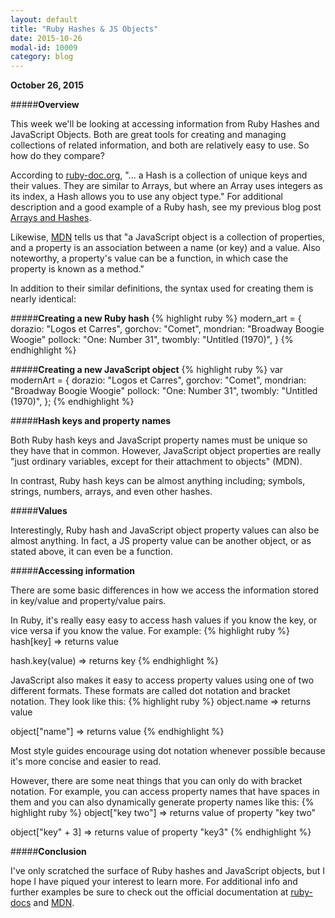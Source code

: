 ```yaml
---
layout: default
title: "Ruby Hashes & JS Objects"
date: 2015-10-26
modal-id: 10009
category: blog
---
```


**October 26, 2015**


#####**Overview**

This week we'll be looking at accessing information from Ruby Hashes and JavaScript Objects. Both are great tools for creating and managing collections of related information, and both are relatively easy to use. So how do they compare?

According to <a href = "http://ruby-doc.org/core-2.2.3/Hash.html">ruby-doc.org</a>, "... a Hash is a collection of unique keys and their values. They are similar to Arrays, but where an Array uses integers as its index, a Hash allows you to use any object type." For additional description and a good example of a Ruby hash, see my previous blog post <a href = "006-100515-blog.html">Arrays and Hashes</a>.

Likewise, <a href = "https://developer.mozilla.org/en-US/docs/Web/JavaScript/Guide/Working_with_Objects">MDN</a> tells us that "a JavaScript object is a collection of properties, and a property is an association between a name (or key) and a value. Also noteworthy, a property's value can be a function, in which case the property is known as a method."

In addition to their similar definitions, the syntax used for creating them is nearly identical:

#####**Creating a new Ruby hash**
{% highlight ruby %}
modern_art = { dorazio: "Logos et Carres",
gorchov: "Comet",
mondrian: "Broadway Boogie Woogie"
pollock: "One: Number 31",
twombly: "Untitled (1970)",
}
{% endhighlight %}

#####**Creating a new JavaScript object**
{% highlight ruby %}
var modernArt = { dorazio: "Logos et Carres",
gorchov: "Comet",
mondrian: "Broadway Boogie Woogie"
pollock: "One: Number 31",
twombly: "Untitled (1970)",
};
{% endhighlight %}

#####**Hash keys and property names**

Both Ruby hash keys and JavaScript property names must be unique so they have that in common. However, JavaScript object properties are really "just ordinary variables, except for their attachment to objects" (MDN).

In contrast, Ruby hash keys can be almost anything including; symbols, strings, numbers, arrays, and even other hashes.

#####**Values**

Interestingly, Ruby hash and JavaScript object property values can also be almost anything. In fact, a JS property value can be another object, or as stated above, it can even be a function.

#####**Accessing information**

There are some basic differences in how we access the information stored in key/value and property/value pairs.

In Ruby, it's really easy easy to access hash values if you know the key, or vice versa if you know the value. For example:
{% highlight ruby %}
hash[key]  => returns value

hash.key(value)  => returns key
{% endhighlight %}

JavaScript also makes it easy to access property values using one of two different formats. These formats are called dot notation and bracket notation. They look like this:
{% highlight ruby %}
object.name  => returns value

object["name"] => returns value
{% endhighlight %}

Most style guides encourage using dot notation whenever possible because it's more concise and easier to read.

However, there are some neat things that you can only do with bracket notation. For example, you can access property names that have spaces in them and you can also dynamically generate property names like this:
{% highlight ruby %}
object["key two"]  => returns value of property "key two"

object["key" + 3] => returns value of property "key3"
{% endhighlight %}

#####**Conclusion**

I've only scratched the surface of Ruby hashes and JavaScript objects, but I hope I have piqued your interest to learn more. For additional info and further examples be sure to check out the official documentation at <a href = "http://ruby-doc.org/core-2.2.3/Hash.html">ruby-docs</a> and <a href = "https://developer.mozilla.org/en-US/docs/Web/JavaScript/Guide/Working_with_Objects">MDN</a>.</div>